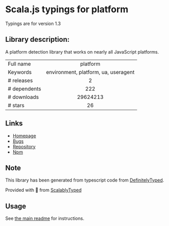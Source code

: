 
# Scala.js typings for platform

Typings are for version 1.3

## Library description:
A platform detection library that works on nearly all JavaScript platforms.

|                    |                 |
| ------------------ | :-------------: |
| Full name          | platform |
| Keywords           | environment, platform, ua, useragent |
| # releases         | 2 |
| # dependents       | 222 |
| # downloads        | 29624213 |
| # stars            | 26 |

## Links
- [Homepage](https://github.com/bestiejs/platform.js#readme)
- [Bugs](https://github.com/bestiejs/platform.js/issues)
- [Repository](https://github.com/bestiejs/platform.js)
- [Npm](https://www.npmjs.com/package/platform)
    


## Note
This library has been generated from typescript code from [DefinitelyTyped](https://definitelytyped.org).

Provided with :purple_heart: from [ScalablyTyped](https://github.com/oyvindberg/ScalablyTyped)

## Usage
See [the main readme](../../readme.md) for instructions.


